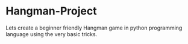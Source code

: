 # Hangman-Project
Lets create a beginner friendly Hangman game in python programming language using the very basic tricks.

